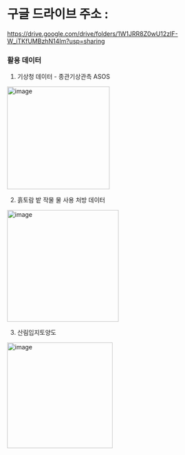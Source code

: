 # 구글 드라이브 주소 :
https://drive.google.com/drive/folders/1W1JRR8Z0wU12zIF-W_iTKfUMBzhN14Im?usp=sharing

### 활용 데이터
1. 기상청 데이터 - 종관기상관측 ASOS

<img width="238" alt="image" src="https://github.com/meowmoeww/K-water_contest/assets/108134848/f56c8c1a-114f-4f17-87d3-413a850939e2">

    
2. 흙토람 밭 작물 물 사용 처방 데이터
   
<img width="259" alt="image" src="https://github.com/meowmoeww/K-water_contest/assets/108134848/898b1c18-2563-4aec-92c5-b6c9cfce874f">


3. 산림입지토양도
 
<img width="245" alt="image" src="https://github.com/meowmoeww/K-water_contest/assets/108134848/a5f3dda4-d1a1-4898-b9f0-ce4b9f0dda63">


